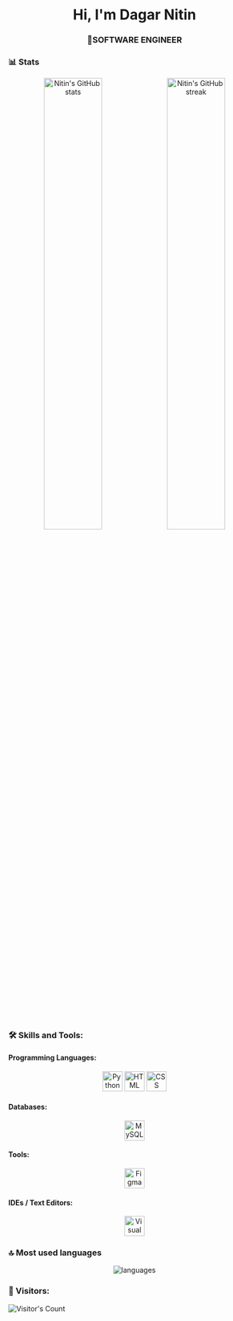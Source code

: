 <h1 align="center">Hi, I'm Dagar Nitin</h1>
<h3 align="center">🚀SOFTWARE ENGINEER</h3>

### 📊 Stats
<div align="center">
<img src="https://github-readme-stats.vercel.app/api?username=dentiquek&show_icons=true&theme=radical&hide_broder=true" alt="Nitin's GitHub stats" width="48%" >
<img src="https://github-readme-streak-stats.herokuapp.com/?user=dentiquek&theme=github_dark&hide_border=true" alt="Nitin's GitHub streak" width="48%" >
</div>

### 🛠️ Skills and Tools:

#### Programming Languages:

<div align="center"> 
<img src="https://upload.wikimedia.org/wikipedia/commons/c/c3/Python-logo-notext.svg" alt="Python" height="40">
  
<img src="https://upload.wikimedia.org/wikipedia/commons/6/61/HTML5_logo_and_wordmark.svg" alt="HTML" height="40">
<img src="https://upload.wikimedia.org/wikipedia/commons/d/d5/CSS3_logo_and_wordmark.svg" alt="CSS" height="40">

</div>  
  
#### Databases:

<div align="center">
<img src="https://profilinator.rishav.dev/skills-assets/mysql-original-wordmark.svg" alt="MySQL" height="40">
</div>

#### Tools:

<div align="center">
<img src="https://upload.wikimedia.org/wikipedia/commons/3/33/Figma-logo.svg" alt="Figma" height="40">  
</div>

#### IDEs / Text Editors:

<div align="center">
<img src="https://upload.wikimedia.org/wikipedia/commons/thumb/9/9a/Visual_Studio_Code_1.35_icon.svg/2048px-Visual_Studio_Code_1.35_icon.svg.png" alt="Visual Studio Code" height="40">  
</div>
  

### 🔝 Most used languages
<div align="center">
<img alt="languages" src="https://github-readme-stats.vercel.app/api/top-langs/?username=dentiquek&theme=github_dark&hide_border=true&layout=compact" />
</div>


### 👥 Visitors:

![Visitor's Count](https://profile-counter.glitch.me/dentiquek/count.svg)
